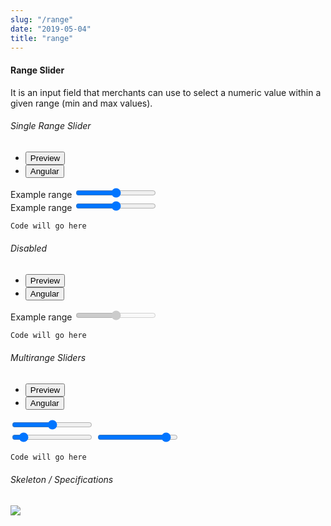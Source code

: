 ```yaml
---
slug: "/range"
date: "2019-05-04"
title: "range"
---
```


<!-- CSS only -->
<link href="https://cdn.jsdelivr.net/npm/bootstrap@5.1.3/dist/css/bootstrap.min.css" rel="stylesheet" integrity="sha384-1BmE4kWBq78iYhFldvKuhfTAU6auU8tT94WrHftjDbrCEXSU1oBoqyl2QvZ6jIW3" crossorigin="anonymous">
<link rel="stylesheet" href="../../../../../../../raaghu/src/assets/css/style-elements.css">
<link rel="stylesheet" href="../../../../../../../raaghu/src/assets/css/main.css">

#### Range Slider

<p class="checkbox-def">It is an input field that merchants can use to select a numeric value within a given range (min and max values).</p>

<section class="py-4">
    <h6>Single Range Slider</h6>
    <div class="py-3">
      <div class="cust-tabs">
        <ul class="nav nav-tabs" id="myTab" role="tablist">
          <li class="nav-item" role="presentation">
            <button class="nav-link active" id="PreviewSingle-tab" data-bs-toggle="tab" data-bs-target="#PreviewSingle" type="button" role="tab" aria-controls="PreviewSingle" aria-selected="true">Preview </button>
          </li>
          <li class="nav-item" role="presentation">
            <button class="nav-link" id="AngularSingle-tab" data-bs-toggle="tab" data-bs-target="#AngularSingle" type="button" role="tab" aria-controls="AngularSingle" aria-selected="false"><i class="bi bi-code-slash" style="font-size:1.0rem"></i>Angular</button>
          </li>
        </ul>
      </div>
      <div class="tab-content card border" id="myTabContent">
        <div class="tab-pane fade show active" id="PreviewSingle" role="tabpanel" aria-labelledby="PreviewSingle-tab">
          <div class="contents bg-white p-5">
                                          <div class="row">
                                             <div class="col-md-4">
                                                <label for="customRange1" class="form-label">Example range</label>
                                                <input type="range" min="0" max="255" step="1" id="redVal">
                                             </div>
                                             <div class="col-md-4">
                                                <label for="customRange1" class="form-label">Example range</label>
                                                <input type="range" class="form-range" id="customRange1">
                                             </div>
                                          </div>
                                    </div>
        </div>
        <div class="tab-pane fade show" id="AngularSingle" role="tabpanel" aria-labelledby="AngularSingle-tab">
<div class="contents bg-code">
<div class="row  m-0 p-4">

```html
Code will go here
```

</div>
          </div>
        </div>
      </div>
    </div>
  </section>



 <section class="py-4">
    <h6>Disabled</h6>
    <div class="py-3">
      <div class="cust-tabs">
        <ul class="nav nav-tabs" id="myTab" role="tablist">
          <li class="nav-item" role="presentation">
            <button class="nav-link active" id="PreviewDisabled-tab" data-bs-toggle="tab" data-bs-target="#PreviewDisabled" type="button" role="tab" aria-controls="PreviewDisabled" aria-selected="true">Preview </button>
          </li>
          <li class="nav-item" role="presentation">
            <button class="nav-link" id="AngularDisabled-tab" data-bs-toggle="tab" data-bs-target="#AngularDisabled" type="button" role="tab" aria-controls="AngularDisabled" aria-selected="false"><i class="bi bi-code-slash" style="font-size:1.0rem"></i>Angular</button>
          </li>
        </ul>
      </div>
      <div class="tab-content card border" id="myTabContent">
        <div class="tab-pane fade show active" id="PreviewDisabled" role="tabpanel" aria-labelledby="PreviewDisabled-tab">
          <div class="contents bg-white p-5">
                                          <div class="row">
                                             <div class="col-md-4 col-12">
                                                <label for="customRange1" class="form-label">Example range</label>
                                                <input type="range" class="form-range" id="customRange1" disabled="">
                                             </div>
                                          </div>
                                    </div>
        </div>
        <div class="tab-pane fade show" id="AngularDisabled" role="tabpanel" aria-labelledby="AngularDisabled-tab">
          <div class="contents bg-code">
<div class="row  m-0 p-4">

```html
Code will go here
```

</div>
          </div>
        </div>
      </div>
    </div>
  </section>

  <section class="py-4">
    <h6>Multirange Sliders</h6>
    <div class="py-3">
      <div class="cust-tabs">
        <ul class="nav nav-tabs" id="myTab" role="tablist">
          <li class="nav-item" role="presentation">
            <button class="nav-link active" id="PreviewMultirange-tab" data-bs-toggle="tab" data-bs-target="#PreviewMultirange" type="button" role="tab" aria-controls="PreviewMultirange" aria-selected="true">Preview </button>
          </li>
          <li class="nav-item" role="presentation">
            <button class="nav-link" id="AngularMultirange-tab" data-bs-toggle="tab" data-bs-target="#AngularMultirange" type="button" role="tab" aria-controls="AngularMultirange" aria-selected="false"><i class="bi bi-code-slash" style="font-size:1.0rem"></i>Angular</button>
          </li>
        </ul>
      </div>
      <div class="tab-content card border" id="myTabContent">
        <div class="tab-pane fade show active" id="PreviewMultirange" role="tabpanel" aria-labelledby="PreviewMultirange-tab">
          <div class="contents bg-white p-5">
                                          <div class="row">
                                             <div class="col-md-4">
                                                <input type="range" class="form-range" name="my_range" value="" data-skin="round" data-type="double" data-min="0" data-max="1000" data-grid="true"> 
                                             </div>
                                             <div class="col-md-6">
                                                <span class="multi-range">
                                                    <input type="range" min="0" max="50" value="5" id="lower">
                                                    <input type="range" min="0" max="50" value="45" id="upper">
                                                </span>
                                             </div>
                                          </div>
                                    </div>
        </div>
        <div class="tab-pane fade show" id="AngularMultirange" role="tabpanel" aria-labelledby="AngularMultirange-tab">
          <div class="contents bg-code">
<div class="row  m-0 p-4">

```html
Code will go here
```

</div>
          </div>
        </div>
      </div>
    </div>
  </section>


  <section class="py-4">
                        <h6>
                           Skeleton / Specifications
                        </h6>
                        <div class="py-3">
                              <!-- Tab panes -->
                              <div class="card border p-5">
                                 <div class="row">
                                    <div class="col-md-8">
                                       <img src="https://portal.raaghu.io/images/components/_range-slider/img-1.png" class="img-fluid">
                                    </div> 
                                 </div>
                              </div>
                        </div>
                     </section>

<!-- JavaScript Bundle with Popper -->
<script src="https://cdn.jsdelivr.net/npm/bootstrap@5.1.3/dist/js/bootstrap.bundle.min.js" integrity="sha384-ka7Sk0Gln4gmtz2MlQnikT1wXgYsOg+OMhuP+IlRH9sENBO0LRn5q+8nbTov4+1p" crossorigin="anonymous"></script>


 